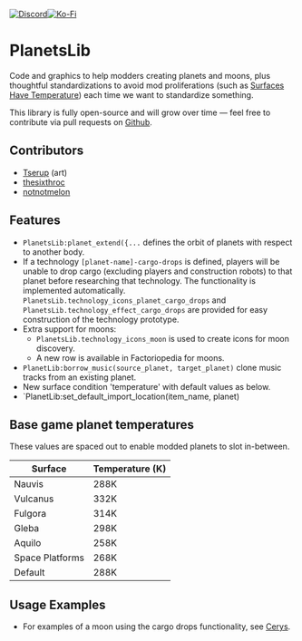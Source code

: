 [![Discord](https://img.shields.io/badge/Discord-7289DA?style=for-the-badge)](https://discord.gg/VuVhYUBbWE)[![Ko-Fi](https://img.shields.io/badge/Ko%E2%80%93Fi-ff5e5b?style=for-the-badge)](https://ko-fi.com/thesixthroc)

# PlanetsLib

Code and graphics to help modders creating planets and moons, plus thoughtful
standardizations to avoid mod proliferations (such as
[Surfaces Have Temperature](https://mods.factorio.com/mod/Surfaces-Have-Temperature))
each time we want to standardize something.

This library is fully open-source and will grow over time — feel free to
contribute via pull requests on
[Github](https://github.com/danielmartin0/PlanetsLib).

## Contributors

* [Tserup](https://mods.factorio.com/user/Tserup) (art)
* [thesixthroc](https://mods.factorio.com/user/thesixthroc)
* [notnotmelon](https://mods.factorio.com/user/notnotmelon)

## Features

* `PlanetsLib:planet_extend({...` defines the orbit of planets with respect to another body.
* If a technology `[planet-name]-cargo-drops` is defined, players will be unable to drop cargo (excluding players and construction robots) to that planet before researching that technology. The functionality is implemented automatically. `PlanetsLib.technology_icons_planet_cargo_drops` and `PlanetsLib.technology_effect_cargo_drops` are provided for easy construction of the technology prototype.
* Extra support for moons:
    * `PlanetsLib.technology_icons_moon` is used to create icons for moon discovery.
    * A new row is available in Factoriopedia for moons.
* `PlanetLib:borrow_music(source_planet, target_planet)` clone music tracks from an existing planet.
* New surface condition 'temperature' with default values as below.
* `PlanetLib:set_default_import_location(item_name, planet)

## Base game planet temperatures

These values are spaced out to enable modded planets to slot in-between.

| Surface         | Temperature (K) |
| --------------- | --------------- |
| Nauvis          | 288K            |
| Vulcanus        | 332K            |
| Fulgora         | 314K            |
| Gleba           | 298K            |
| Aquilo          | 258K            |
| Space Platforms | 268K            |
| Default         | 288K            |

## Usage Examples

* For examples of a moon using the cargo drops functionality, see [Cerys](https://mods.factorio.com/mod/Cerys-Moon-of-Fulgora).